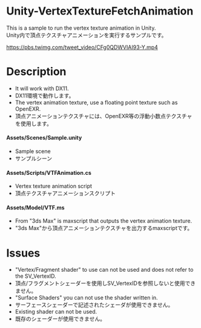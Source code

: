 # Unity-VertexTextureFetchAnimation
This is a sample to run the vertex texture animation in Unity.  
Unity内で頂点テクスチャアニメーションを実行するサンプルです。
  
<https://pbs.twimg.com/tweet_video/CFg0QDWVIAI93-Y.mp4>
  
# Description
- It will work with DX11.
- DX11環境で動作します。
- The vertex animation texture, use a floating point texture such as OpenEXR.
- 頂点アニメーションテクスチャには、OpenEXR等の浮動小数点テクスチャを使用します。
  
#### Assets/Scenes/Sample.unity
- Sample scene
- サンプルシーン
#### Assets/Scripts/VTFAnimation.cs
- Vertex texture animation script
- 頂点テクスチャアニメーションスクリプト
#### Assets/Model/VTF.ms
- From "3ds Max" is maxscript that outputs the vertex animation texture.
- "3ds Max"から頂点アニメーションテクスチャを出力するmaxscriptです。
  
# Issues
- "Vertex/Fragment shader" to use can not be used and does not refer to the SV_VertexID.
- 頂点/フラグメントシェーダーを使用しSV_VertexIDを参照しないと使用できません。
- "Surface Shaders" you can not use the shader written in.
- サーフェースシェーダーで記述されたシェーダが使用できません。
- Existing shader can not be used.
- 既存のシェーダーが使用できません。
